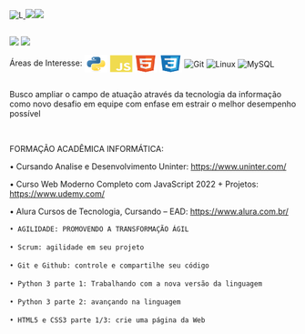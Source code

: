 <img alt="L" height="135" width="135" src="https://gifs.eco.br/wp-content/uploads/2022/07/gifs-do-l-de-death-note-32.gif" /><a href="https://github.com/ruDneyMesSias">
  <img height="135px" src="https://github-readme-stats.vercel.app/api?username=ruDneyMesSias&show_icons=true&theme=dark&include_all_commits=true&count_private=true"/><img height="135px" src="https://github-readme-stats.vercel.app/api/top-langs/?username=ruDneyMesSias&layout=compact&langs_count=7&theme=dark"/>
##
  
   </div>
   <a href = "https://mail.google.com/mail/u/0/#inbox"><img src="https://img.shields.io/badge/-Gmail-%23333?style=for-the-badge&logo=gmail&logoColor=white" target="_blank"></a>
    <a href="https://www.linkedin.com/in/rudney-messias-49b71aa4" target="_blank"><img src="https://img.shields.io/badge/-LinkedIn-%230077B5?style=for-the-badge&logo=linkedin&logoColor=white" target="_blank"></a> 
  
  Áreas de Interesse: 
  <img align="center" alt="Python" height="30" width="40" src="https://raw.githubusercontent.com/devicons/devicon/master/icons/python/python-original.svg" />
  <img align="center" alt="Js" height="30" width="40" src="https://raw.githubusercontent.com/devicons/devicon/master/icons/javascript/javascript-plain.svg" />
  <img align="center" alt="HTML" height="30" width="40" src="https://raw.githubusercontent.com/devicons/devicon/master/icons/html5/html5-original.svg" />
  <img align="center" alt="CSS" height="30" width="40" src="https://raw.githubusercontent.com/devicons/devicon/master/icons/css3/css3-original.svg" />
  <img align="center" alt="Git" height="30" width="40" src="https://cdn.jsdelivr.net/gh/devicons/devicon/icons/git/git-original.svg" />
  <img align="center" alt="Linux" height="30" width="40" src="https://cdn.jsdelivr.net/gh/devicons/devicon/icons/linux/linux-original.svg" />
  <img align="center" alt="MySQL" height="50" width="60" src="https://cdn.jsdelivr.net/gh/devicons/devicon/icons/mysql/mysql-original-wordmark.svg" />
##
  
  Busco ampliar o campo de atuação através da
tecnologia da informação como novo desafio em equipe com enfase em estrair o melhor desempenho possível

<br>
  
  FORMAÇÃO ACADÊMICA INFORMÁTICA:
  
 • Cursando Analise e Desenvolvimento Uninter:    https://www.uninter.com/
 
 • Curso Web Moderno Completo com JavaScript 2022 + Projetos: https://www.udemy.com/
  
 • Alura Cursos de Tecnologia, Cursando – EAD:    https://www.alura.com.br/
 
 
    • AGILIDADE: PROMOVENDO A TRANSFORMAÇÃO ÁGIL
    
    • Scrum: agilidade em seu projeto
  
    • Git e Github: controle e compartilhe seu código
  
    • Python 3 parte 1: Trabalhando com a nova versão da linguagem
  
    • Python 3 parte 2: avançando na linguagem
    
    • HTML5 e CSS3 parte 1/3: crie uma página da Web
  
 
